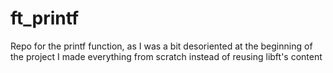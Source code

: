 # ft_printf
Repo for the printf function, as I was a bit desoriented at the beginning of the project I made everything from scratch instead of reusing libft's content
